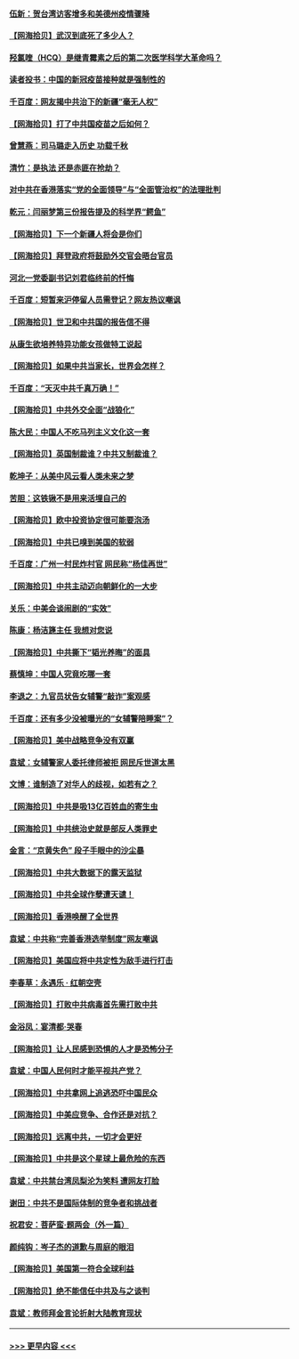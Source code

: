 #### [伍新：贺台湾访客增多和美德州疫情骤降](../pages/nsc993/n12865651.md?t=04091501) 
#### [【网海拾贝】武汉到底死了多少人？](../pages/nsc993/n12863707.md?t=04091501) 
#### [羟氯喹（HCQ）是继青霉素之后的第二次医学科学大革命吗？](../pages/nsc993/n12638564.md?t=04091501) 
#### [读者投书：中国的新冠疫苗接种就是强制性的](../pages/nsc993/n12859932.md?t=04091501) 
#### [千百度：网友揭中共治下的新疆“毫无人权”](../pages/nsc993/n12858385.md?t=04091501) 
#### [【网海拾贝】打了中共国疫苗之后如何？](../pages/nsc993/n12857866.md?t=04091501) 
#### [曾慧燕：司马璐走入历史 功载千秋](../pages/nsc993/n12856996.md?t=04091501) 
#### [清竹：是执法 还是赤匪在抢劫？](../pages/nsc993/n12856952.md?t=04091501) 
#### [对中共在香港落实“党的全面领导”与“全面管治权”的法理批判](../pages/nsc993/n12856929.md?t=04091501) 
#### [乾元：闫丽梦第三份报告提及的科学界“鳄鱼”](../pages/nsc993/n12855985.md?t=04091501) 
#### [【网海拾贝】下一个新疆人将会是你们](../pages/nsc993/n12855864.md?t=04091501) 
#### [【网海拾贝】拜登政府将鼓励外交官会晤台官员](../pages/nsc993/n12853615.md?t=04091501) 
#### [河北一党委副书记刘君临终前的忏悔](../pages/nsc993/n12849420.md?t=04091501) 
#### [千百度：短暂来沪停留人员需登记？网友热议嘲讽](../pages/nsc993/n12853497.md?t=04091501) 
#### [【网海拾贝】世卫和中共国的报告信不得](../pages/nsc993/n12850902.md?t=04091501) 
#### [从康生欲培养特异功能女孩做特工说起](../pages/nsc993/n12849289.md?t=04091501) 
#### [【网海拾贝】如果中共当家长，世界会怎样？](../pages/nsc993/n12848436.md?t=04091501) 
#### [千百度：“天灭中共千真万确！”](../pages/nsc993/n12845659.md?t=04091501) 
#### [【网海拾贝】中共外交全面“战狼化”](../pages/nsc993/n12845607.md?t=04091501) 
#### [陈大民：中国人不吃马列主义文化这一套](../pages/nsc993/n12842496.md?t=04091501) 
#### [【网海拾贝】英国制裁谁？中共又制裁谁？](../pages/nsc993/n12840909.md?t=04091501) 
#### [乾坤子：从美中风云看人类未来之梦](../pages/nsc993/n12840590.md?t=04091501) 
#### [苦胆：这铁锹不是用来活埋自己的](../pages/nsc993/n12839512.md?t=04091501) 
#### [【网海拾贝】欧中投资协定很可能要泡汤](../pages/nsc993/n12835122.md?t=04091501) 
#### [【网海拾贝】中共已嗅到美国的软弱](../pages/nsc993/n12832411.md?t=04091501) 
#### [千百度：广州一村民炸村官 网民称“杨佳再世”](../pages/nsc993/n12832380.md?t=04091501) 
#### [【网海拾贝】中共主动迈向朝鲜化的一大步](../pages/nsc993/n12829887.md?t=04091501) 
#### [关乐：中美会谈闹剧的“实效”](../pages/nsc993/n12826698.md?t=04091501) 
#### [陈康：杨洁篪主任  我想对您说](../pages/nsc993/n12826609.md?t=04091501) 
#### [【网海拾贝】中共撕下“韬光养晦”的面具](../pages/nsc993/n12826459.md?t=04091501) 
#### [蔡慎坤：中国人究竟吃哪一套](../pages/nsc993/n12826010.md?t=04091501) 
#### [李退之：九官员状告女辅警“敲诈”案观感](../pages/nsc993/n12823984.md?t=04091501) 
#### [千百度：还有多少没被曝光的“女辅警陪睡案”？](../pages/nsc993/n12822136.md?t=04091501) 
#### [【网海拾贝】美中战略竞争没有双赢](../pages/nsc993/n12822105.md?t=04091501) 
#### [袁斌：女辅警家人委托律师被拒 网民斥世道太黑](../pages/nsc993/n12822004.md?t=04091501) 
#### [文博：谁制造了对华人的歧视，如若有之？](../pages/nsc993/n12821635.md?t=04091501) 
#### [【网海拾贝】中共是吸13亿百姓血的寄生虫](../pages/nsc993/n12819191.md?t=04091501) 
#### [【网海拾贝】中共统治史就是部反人类罪史](../pages/nsc993/n12816738.md?t=04091501) 
#### [金言：“京黄失色” 段子手眼中的沙尘暴](../pages/nsc993/n12815700.md?t=04091501) 
#### [【网海拾贝】中共大数据下的露天监狱](../pages/nsc993/n12811075.md?t=04091501) 
#### [【网海拾贝】中共全球作孽遭天谴！](../pages/nsc993/n12810258.md?t=04091501) 
#### [【网海拾贝】香港唤醒了全世界](../pages/nsc993/n12809100.md?t=04091501) 
#### [袁斌：中共称“完善香港选举制度”网友嘲讽](../pages/nsc993/n12808994.md?t=04091501) 
#### [【网海拾贝】美国应将中共定性为敌手进行打击](../pages/nsc993/n12806870.md?t=04091501) 
#### [李春草：永遇乐 · 红朝空壳](../pages/nsc993/n12805365.md?t=04091501) 
#### [【网海拾贝】打败中共病毒首先需打败中共](../pages/nsc993/n12803930.md?t=04091501) 
#### [金浴凤：宴清都‧哭春](../pages/nsc993/n12801601.md?t=04091501) 
#### [【网海拾贝】让人民感到恐惧的人才是恐怖分子](../pages/nsc993/n12799347.md?t=04091501) 
#### [袁斌：中国人民何时才能平视共产党？](../pages/nsc993/n12799306.md?t=04091501) 
#### [【网海拾贝】中共拿网上追逃恐吓中国民众](../pages/nsc993/n12796905.md?t=04091501) 
#### [【网海拾贝】中美应竞争、合作还是对抗？](../pages/nsc993/n12794675.md?t=04091501) 
#### [【网海拾贝】远离中共，一切才会更好](../pages/nsc993/n12793572.md?t=04091501) 
#### [【网海拾贝】中共是这个星球上最危险的东西](../pages/nsc993/n12791400.md?t=04091501) 
#### [袁斌：中共禁台湾凤梨沦为笑料 遭网友打脸](../pages/nsc993/n12791335.md?t=04091501) 
#### [谢田：中共不是国际体制的竞争者和挑战者](../pages/nsc993/n12791212.md?t=04091501) 
#### [祝君安：菩萨蛮·题两会（外一篇）](../pages/nsc993/n12786801.md?t=04091501) 
#### [颜纯钩：岑子杰的道歉与周庭的眼泪](../pages/nsc993/n12786775.md?t=04091501) 
#### [【网海拾贝】美国第一符合全球利益](../pages/nsc993/n12786666.md?t=04091501) 
#### [【网海拾贝】绝不能信任中共及与之谈判](../pages/nsc993/n12784266.md?t=04091501) 
#### [袁斌：教师拜金言论折射大陆教育现状](../pages/nsc993/n12783868.md?t=04091501) 

----
#### [ >>> 更早内容 <<< ](../indexes/nsc993-earlier.md)
